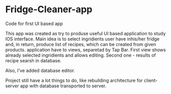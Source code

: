 # Fridge-Cleaner-app
Code for first UI based app

This app was created as try to produse useful UI based application to study IOS interface. Main idea is to select ingridients user have inhis/her fridge and, in return, produce list of recipes, which can be created from given products.
application have to views, separetad by Tap Bar. First view shows already selected ingridients and allows editing. Second one - results of recipe searsh in database.

Also, I've added database editor. 

Project still have a lot things to do, like rebuilding architecture for client-server app with database transported to server.
